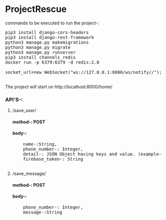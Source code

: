 # ProjectRescue

commands to be executed to run the project-:
<pre>
pip3 install django-cors-headers
pip3 install django-rest-framework
python3 manage.py makemigrations
python3 manage.py migrate
python3 manage.py runserver 
pip3 install channels_redis
docker run -p 6379:6379 -d redis:2.8

socket_url=new WebSocket("ws://127.0.0.1:8000/ws/notify/<phone_number>/");

</pre>
The project will start on http://localhost:8000/home/

<h3>API'S-:</h3>

1) /save_user/
 
   <h4>method-: POST</h4>
   <h4>body-: </h4>
   <pre>
       name-:String,
       phone_number-: Integer,
       detail-: JSON Object having keys and value. (example-: {"address":"415/12,jiya lal gate", "school":"BVM", "roll_numer":"10"} ),
       firebase_token-: String
    </pre>

2) /save_message/

   <h4>method-: POST</h4>
   <h4>body-: </h4>
   <pre>
       phone_number-: Integer,
       message-:String
    </pre>
